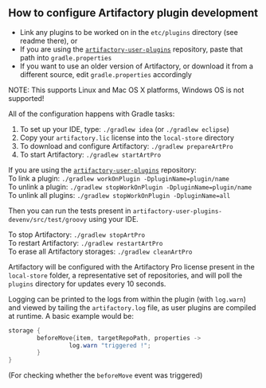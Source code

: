How to configure Artifactory plugin development
-----------------------------------------------

- Link any plugins to be worked on in the `etc/plugins` directory (see readme
  there), or
- If you are using the [`artifactory-user-plugins`][1] repository, paste that
  path into `gradle.properties`
- If you want to use an older version of Artifactory, or download it from a
  different source, edit `gradle.properties` accordingly

NOTE: This supports Linux and Mac OS X platforms, Windows OS is not supported!

All of the configuration happens with Gradle tasks:

1. To set up your IDE, type: `./gradlew idea` (or `./gradlew eclipse`)
2. Copy your `artifactory.lic` license into the `local-store` directory
3. To download and configure Artifactory: `./gradlew prepareArtPro`
4. To start Artifactory: `./gradlew startArtPro`

If you are using the [`artifactory-user-plugins`][1] repository:  
To link a plugin: `./gradlew workOnPlugin -DpluginName=plugin/name`  
To unlink a plugin: `./gradlew stopWorkOnPlugin -DpluginName=plugin/name`  
To unlink all plugins: `./gradlew stopWorkOnPlugin -DpluginName=all`

Then you can run the tests present in
`artifactory-user-plugins-devenv/src/test/groovy` using your IDE.

To stop Artifactory: `./gradlew stopArtPro`  
To restart Artifactory: `./gradlew restartArtPro`  
To erase all Artifactory storages: `./gradlew cleanArtPro`

Artifactory will be configured with the Artifactory Pro license present in the
`local-store` folder, a representative set of repositories, and will poll the
`plugins` directory for updates every 10 seconds.

Logging can be printed to the logs from within the plugin (with `log.warn`) and
viewed by tailing the `artifactory.log` file, as user plugins are compiled at
runtime. A basic example would be:

```java
storage {
        beforeMove{item, targetRepoPath, properties ->
                 log.warn "triggered !";
        }
}
```

(For checking whether the `beforeMove` event was triggered)

[1]: https://github.com/JFrogDev/artifactory-user-plugins
